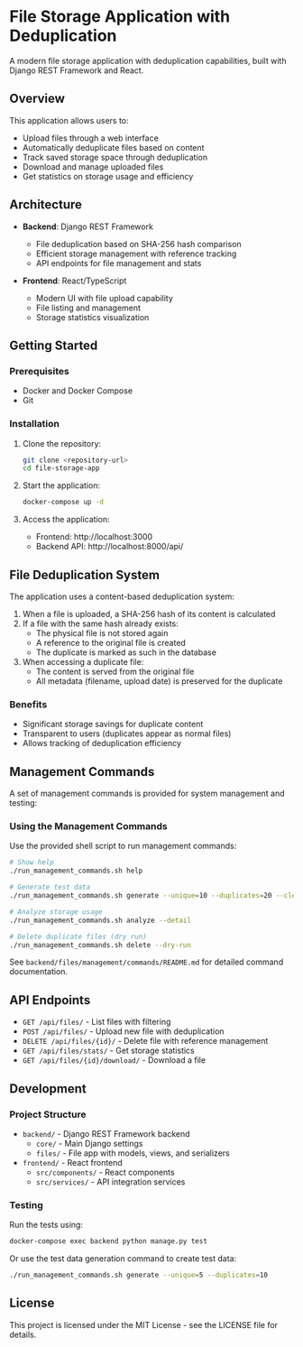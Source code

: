 # File Storage Application with Deduplication

A modern file storage application with deduplication capabilities, built with Django REST Framework and React.

## Overview

This application allows users to:

- Upload files through a web interface
- Automatically deduplicate files based on content
- Track saved storage space through deduplication
- Download and manage uploaded files
- Get statistics on storage usage and efficiency

## Architecture

- **Backend**: Django REST Framework
  - File deduplication based on SHA-256 hash comparison
  - Efficient storage management with reference tracking
  - API endpoints for file management and stats

- **Frontend**: React/TypeScript
  - Modern UI with file upload capability
  - File listing and management
  - Storage statistics visualization

## Getting Started

### Prerequisites

- Docker and Docker Compose
- Git

### Installation

1. Clone the repository:
   ```bash
   git clone <repository-url>
   cd file-storage-app
   ```

2. Start the application:
   ```bash
   docker-compose up -d
   ```

3. Access the application:
   - Frontend: http://localhost:3000
   - Backend API: http://localhost:8000/api/

## File Deduplication System

The application uses a content-based deduplication system:

1. When a file is uploaded, a SHA-256 hash of its content is calculated
2. If a file with the same hash already exists:
   - The physical file is not stored again
   - A reference to the original file is created
   - The duplicate is marked as such in the database
3. When accessing a duplicate file:
   - The content is served from the original file
   - All metadata (filename, upload date) is preserved for the duplicate

### Benefits

- Significant storage savings for duplicate content
- Transparent to users (duplicates appear as normal files)
- Allows tracking of deduplication efficiency

## Management Commands

A set of management commands is provided for system management and testing:

### Using the Management Commands

Use the provided shell script to run management commands:

```bash
# Show help
./run_management_commands.sh help

# Generate test data
./run_management_commands.sh generate --unique=10 --duplicates=20 --clean

# Analyze storage usage
./run_management_commands.sh analyze --detail

# Delete duplicate files (dry run)
./run_management_commands.sh delete --dry-run
```

See `backend/files/management/commands/README.md` for detailed command documentation.

## API Endpoints

- `GET /api/files/` - List files with filtering
- `POST /api/files/` - Upload new file with deduplication
- `DELETE /api/files/{id}/` - Delete file with reference management
- `GET /api/files/stats/` - Get storage statistics
- `GET /api/files/{id}/download/` - Download a file

## Development

### Project Structure

- `backend/` - Django REST Framework backend
  - `core/` - Main Django settings
  - `files/` - File app with models, views, and serializers
- `frontend/` - React frontend
  - `src/components/` - React components
  - `src/services/` - API integration services

### Testing

Run the tests using:

```bash
docker-compose exec backend python manage.py test
```

Or use the test data generation command to create test data:

```bash
./run_management_commands.sh generate --unique=5 --duplicates=10
```

## License

This project is licensed under the MIT License - see the LICENSE file for details.

